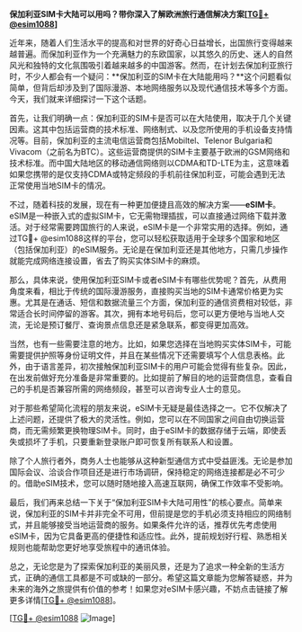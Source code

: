 **保加利亚SIM卡大陆可以用吗？带你深入了解欧洲旅行通信解决方案[[TG💪+ @esim1088](https://t.me/s/esim1088)]**

近年来，随着人们生活水平的提高和对世界的好奇心日益增长，出国旅行变得越来越普遍。而保加利亚作为一个充满魅力的东欧国家，以其悠久的历史、迷人的自然风光和独特的文化氛围吸引着越来越多的中国游客。然而，在计划去保加利亚旅行时，不少人都会有一个疑问：**保加利亚的SIM卡在大陆能用吗？**这个问题看似简单，但背后却涉及到了国际漫游、本地网络服务以及现代通信技术等多个方面。今天，我们就来详细探讨一下这个话题。

首先，让我们明确一点：保加利亚的SIM卡是否可以在大陆使用，取决于几个关键因素。这其中包括运营商的技术标准、网络制式、以及您所使用的手机设备支持情况等。目前，保加利亚的主流电信运营商包括Mobiltel、Telenor Bulgaria和Vivacom（之前名为BTC）。这些运营商提供的SIM卡主要基于欧洲的GSM网络和技术标准。而中国大陆地区的移动通信网络则以CDMA和TD-LTE为主，这意味着如果您携带的是仅支持CDMA或特定频段的手机前往保加利亚，可能会遇到无法正常使用当地SIM卡的情况。

不过，随着科技的发展，现在有一种更加便捷且高效的解决方案——**eSIM卡**。eSIM是一种嵌入式的虚拟SIM卡，它无需物理插拔，可以直接通过网络下载并激活。对于经常需要跨国旅行的人来说，eSIM卡是一个非常实用的选择。例如，通过TG💪+ @esim1088这样的平台，您可以轻松获取适用于全球多个国家和地区（包括保加利亚）的eSIM服务。无论是在保加利亚还是其他地方，只需几步操作就能完成网络连接设置，省去了购买实体SIM卡的麻烦。

那么，具体来说，使用保加利亚SIM卡或者eSIM卡有哪些优势呢？首先，从费用角度来看，相比于传统的国际漫游服务，直接购买当地的SIM卡通常价格更为实惠。尤其是在通话、短信和数据流量三个方面，保加利亚的通信资费相对较低，非常适合长时间停留的游客。其次，拥有本地号码后，您可以更方便地与当地人交流，无论是预订餐厅、查询景点信息还是紧急联系，都变得更加高效。

当然，也有一些需要注意的地方。比如，如果您选择在当地购买实体SIM卡，可能需要提供护照等身份证明文件，并且在某些情况下还需要填写个人信息表格。此外，由于语言差异，初次接触保加利亚SIM卡的用户可能会觉得有些复杂。因此，在出发前做好充分准备是非常重要的。比如提前了解目的地的运营商信息，查看自己的手机是否兼容所需的网络频段，甚至可以咨询专业人士的意见。

对于那些希望简化流程的朋友来说，eSIM卡无疑是最佳选择之一。它不仅解决了上述问题，还提供了极大的灵活性。例如，您可以在不同国家之间自由切换运营商，而无需频繁更换物理SIM卡。同时，由于eSIM卡的数据存储于云端，即使丢失或损坏了手机，只要重新登录账户即可恢复所有联系人和设置。

除了个人旅行者外，商务人士也能够从这种新型通信方式中受益匪浅。无论是参加国际会议、洽谈合作项目还是进行市场调研，保持稳定的网络连接都是必不可少的。借助eSIM技术，您可以随时随地接入高速互联网，确保工作效率不受影响。

最后，我们再来总结一下关于“保加利亚SIM卡大陆可用性”的核心要点。简单来说，保加利亚的SIM卡并非完全不可用，但前提是您的手机必须支持相应的网络制式，并且能够接受当地运营商的服务。如果条件允许的话，推荐优先考虑使用eSIM卡，因为它具备更高的便捷性和适应性。此外，提前规划好行程、熟悉相关规则也能帮助您更好地享受旅程中的通讯体验。

总之，无论您是为了探索保加利亚的美丽风景，还是为了追求一种全新的生活方式，正确的通信工具都是不可或缺的一部分。希望这篇文章能为您解答疑惑，并为未来的海外之旅提供有价值的参考！如果您对eSIM卡感兴趣，不妨点击链接了解更多详情[[TG💪+ @esim1088](https://t.me/s/esim1088)]。

[[TG💪+ @esim1088](https://t.me/s/esim1088) ![Image](https://i.postimg.cc/4NQfJmqS/Snipaste-2025-05-13-00-14-12.png)]